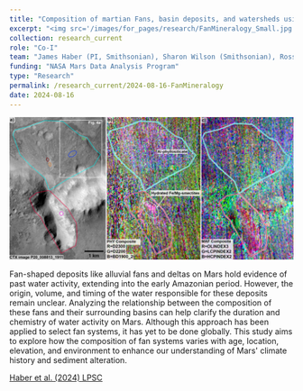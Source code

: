 ```yaml
---
title: "Composition of martian Fans, basin deposits, and watersheds using VNIR spectroscopy"
excerpt: "<img src='/images/for_pages/research/FanMineralogy_Small.jpg'>"
collection: research_current
role: "Co-I"
team: "James Haber (PI, Smithsonian), Sharon Wilson (Smithsonian), Rossman Irwin (Smithsonian), Briony Horgan (Perdue)"
funding: "NASA Mars Data Analysis Program"
type: "Research"
permalink: /research_current/2024-08-16-FanMineralogy
date: 2024-08-16
---
```


<img src='/images/for_pages/research/FanMineralogy.jpg'>

Fan-shaped deposits like alluvial fans and deltas on Mars hold evidence of past water activity, extending into the early Amazonian period. However, the origin, volume, and timing of the water responsible for these deposits remain unclear. Analyzing the relationship between the composition of these fans and their surrounding basins can help clarify the duration and chemistry of water activity on Mars. Although this approach has been applied to select fan systems, it has yet to be done globally. This study aims to explore how the composition of fan systems varies with age, location, elevation, and environment to enhance our understanding of Mars' climate history and sediment alteration.

[Haber et al. (2024) LPSC](https://www.hou.usra.edu/meetings/tenthmars2024/pdf/3366.pdf)
